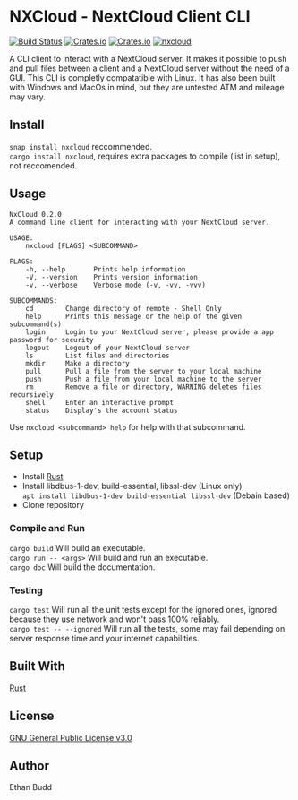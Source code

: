 # NXCloud - NextCloud Client CLI

[![Build Status](https://travis-ci.com/budde25/nextcloud-client-cli.svg?token=h2VpZBHUrSqEk7SD3Acq&branch=master)](https://travis-ci.com/budde25/nextcloud-client-cli)
[![Crates.io](https://img.shields.io/crates/v/nxcloud)](https://crates.io/crates/nxcloud)
[![Crates.io](https://img.shields.io/crates/d/nxcloud)](https://crates.io/crates/nxcloud)
[![nxcloud](https://snapcraft.io//nxcloud/badge.svg)](https://snapcraft.io/nxcloud)

A CLI client to interact with a NextCloud server. It makes it possible to push and pull files between a client and a NextCloud server without the need of a GUI. This CLI is completly compatatible with Linux. It has also been built with Windows and MacOs in mind, but they are untested ATM and mileage may vary.

## Install

`snap install nxcloud` reccommended.  
`cargo install nxcloud`, requires extra packages to compile (list in setup), not reccomended.

## Usage

```none
NxCloud 0.2.0
A command line client for interacting with your NextCloud server.

USAGE:
    nxcloud [FLAGS] <SUBCOMMAND>

FLAGS:
    -h, --help       Prints help information
    -V, --version    Prints version information
    -v, --verbose    Verbose mode (-v, -vv, -vvv)

SUBCOMMANDS:
    cd        Change directory of remote - Shell Only
    help      Prints this message or the help of the given subcommand(s)
    login     Login to your NextCloud server, please provide a app password for security
    logout    Logout of your NextCloud server
    ls        List files and directories
    mkdir     Make a directory
    pull      Pull a file from the server to your local machine
    push      Push a file from your local machine to the server
    rm        Remove a file or directory, WARNING deletes files recursively
    shell     Enter an interactive prompt
    status    Display's the account status
```

Use `nxcloud <subcommand> help` for help with that subcommand.  

## Setup

* Install [Rust](https://www.rust-lang.org/tools/install)  
* Install libdbus-1-dev, build-essential, libssl-dev (Linux only) <br> `apt install libdbus-1-dev build-essential libssl-dev` (Debain based)
* Clone repository  

### Compile and Run

`cargo build` Will build an executable.  
`cargo run -- <args>` Will build and run an executable.  
`cargo doc` Will build the documentation.  

### Testing

`cargo test` Will run all the unit tests except for the ignored ones, ignored because they use network and won't pass 100% reliably.  
`cargo test -- --ignored` Will run all the tests, some may fail depending on server response time and your internet capabilities.  

## Built With

[Rust](https://www.rust-lang.org/)

## License

[GNU General Public License v3.0](https://github.com/budde25/nextcloud-client-cli/blob/master/LICENSE)  

## Author

Ethan Budd
